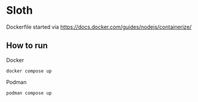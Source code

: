 # Sloth

Dockerfile started via https://docs.docker.com/guides/nodejs/containerize/

## How to run
Docker
```
docker compose up
```
Podman
```
podman compose up
```
